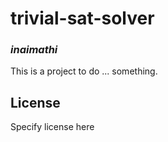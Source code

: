 # trivial-sat-solver
### _inaimathi_

This is a project to do ... something.

## License

Specify license here

